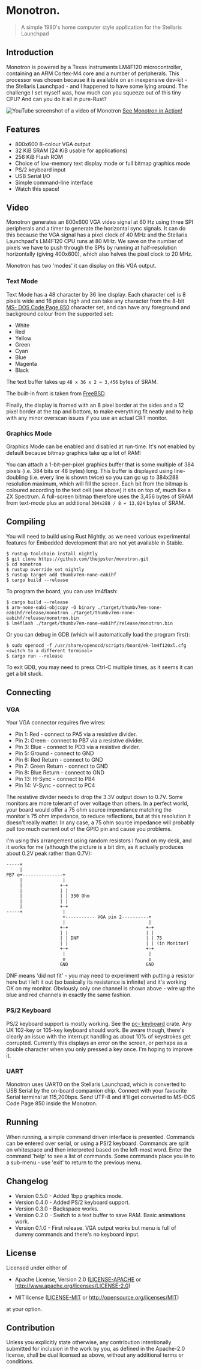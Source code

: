 # Monotron.

> A simple 1980's home computer style application for the Stellaris Launchpad

## Introduction

Monotron is powered by a Texas Instruments LM4F120 microcontroller, containing
an ARM Cortex-M4 core and a number of peripherals. This processor was chosen
because it is available on an inexpensive dev-kit - the Stellaris Launchpad -
and I happened to have some lying around. The challenge I set myself was, how
much can you squeeze out of this tiny CPU? And can you do it all in pure-Rust?

![YouTube screenshot of a video of Monotron](screenshot.jpg "Monotron on Youtube")
[See Monotron in Action!](https://www.youtube.com/watch?v=7x_92PXKSN4)

## Features

* 800x600 8-colour VGA output
* 32 KiB SRAM (24 KiB usable for applications)
* 256 KiB Flash ROM
* Choice of low-memory text display mode or full bitmap graphics mode
* PS/2 keyboard input
* USB Serial I/O
* Simple command-line interface
* Watch this space!

## Video

Monotron generates an 800x600 VGA video signal at 60 Hz using three SPI
peripherals and a timer to generate the horizontal sync signals. It can
do this because the VGA signal has a pixel clock of 40 MHz and the Stellaris
Launchpad's LM4F120 CPU runs at 80 MHz. We save on the number of pixels
we have to push through the SPIs by running at half-resolution horizontally
(giving 400x600), which also halves the pixel clock to 20 MHz.

Monotron has two 'modes' it can display on this VGA output.

### Text Mode

Text Mode has a 48 character by 36 line display. Each character cell is 8
pixels wide and 16 pixels high and can take any character from the 8-bit [MS-
DOS Code Page 850](https://en.wikipedia.org/wiki/Code_page_850) character set,
and can have any foreground and background colour from the supported set:

* White
* Red
* Yellow
* Green
* Cyan
* Blue
* Magenta
* Black

The text buffer takes up `48 x 36 x 2 = 3,456` bytes of SRAM.

The built-in front is taken from [FreeBSD](http://web.mit.edu/freebsd/head/share/syscons/fonts/cp850-8x16.fnt).

Finally, the display is framed with an 8 pixel border at the sides and a 12
pixel border at the top and bottom, to make everything fit neatly and to help
with any minor overscan issues if you use an actual CRT monitor.

### Graphics Mode

Graphics Mode can be enabled and disabled at run-time. It's not enabled by
default because bitmap graphics take up a lot of RAM!

You can attach a 1-bit-per-pixel graphics buffer that is some multiple of 384
pixels (i.e. 384 bits or 48 bytes) long. This buffer is displayed using line-
doubling (i.e. every line is shown twice) so you can go up to 384x288
resolution maximum, which will fill the screen. Each bit from the bitmap is
coloured according to the text cell (see above) it sits on top of, much like a
ZX Spectrum. A full-screen bitmap therefore uses the 3,456 bytes of SRAM from
text-mode plus an additional `384x288 / 8 = 13,824` bytes of SRAM.

## Compiling

You will need to build using Rust Nightly, as we need various experimental
features for Embedded development that are not yet available in Stable.

```
$ rustup toolchain install nightly
$ git clone https://github.com/thejpster/monotron.git
$ cd monotron
$ rustup override set nightly
$ rustup target add thumbv7em-none-eabihf
$ cargo build --release
```

To program the board, you can use lm4flash:

```
$ cargo build --release
$ arm-none-eabi-objcopy -O binary ./target/thumbv7em-none-eabihf/release/monotron ./target/thumbv7em-none-eabihf/release/monotron.bin
$ lm4flash ./target/thumbv7em-none-eabihf/release/monotron.bin
```

Or you can debug in GDB (which will automatically load the program first):

```
$ sudo openocd -f /usr/share/openocd/scripts/board/ek-lm4f120xl.cfg
<switch to a different terminal>
$ cargo run --release
```

To exit GDB, you may need to press Ctrl-C multiple times, as it seems it can get a bit stuck.

## Connecting

### VGA

Your VGA connector requires five wires:

* Pin 1: Red - connect to PA5 via a resistive divider.
* Pin 2: Green - connect to PB7 via a resistive divider.
* Pin 3: Blue - connect to PD3 via a resistive divider.
* Pin 5: Ground - connect to GND
* Pin 6: Red Return - connect to GND
* Pin 7: Green Return - connect to GND
* Pin 8: Blue Return - connect to GND
* Pin 13: H-Sync - connect to PB4
* Pin 14: V-Sync - connect to PC4

The resistive divider needs to drop the 3.3V output down to 0.7V. Some
monitors are more tolerant of over voltage than others. In a perfect world,
your board would offer a 75 ohm source impendance matching the monitor's 75
ohm impedance, to reduce reflections, but at this resolution it doesn't really
matter. In any case, a 75 ohm source impedance will probably pull too much
current out of the GPIO pin and cause you problems.

I'm using this arrangement using random resistors I found on my desk, and it
works for me (although the picture is a bit dim, as it actually produces about
0.2V peak rather than 0.7V):

```
-----+
     |
PB7 o+---------------+
     |               |
     |              +-+
     |              | |
     |              | | 330 Ohm
     |              | |
     |              +-+
-----+               |
                     +----------- VGA pin 2----------+
                     |                               |
                    +-+                             +-+
                    | |                             | |
                    | | DNF                         | | 75
                    | |                             | | (in Monitor)
                    +-+                             +-+
                     |                               |
                     o                               o
                    GND                             GND
```

DNF means 'did not fit' - you may need to experiment with putting a resistor
here but I left it out (so basically its resistance is infinite) and it's
working OK on my monitor. Obviously only one channel is shown above - wire up
the blue and red channels in exactly the same fashion.

### PS/2 Keyboard

PS/2 keyboard support is mostly working. See the [pc-
keyboard](https://github.com/thejpster/pc-keyboard) crate. Any UK 102-key or
105-key keyboard should work. Be aware though, there's clearly an issue with
the interrupt handling as about 10% of keystrokes get corrupted. Currently
this displays an error on the screen, or perhaps as a double character when
you only pressed a key once. I'm hoping to improve it.

### UART

Monotron uses UART0 on the Stellaris Launchpad, which is converted to USB
Serial by the on-board companion chip. Connect with your favourite Serial
terminal at 115,200bps. Send UTF-8 and it'll get converted to MS-DOS Code Page
850 inside the Monotron.

## Running

When running, a simple command driven interface is presented. Commands can be
entered over serial, or using a PS/2 keyboard. Commands are split on
whitespace and then interpreted based on the left-most word. Enter the command
'help' to see a list of commands. Some commands place you in to a sub-menu -
use 'exit' to return to the previous menu.

## Changelog

* Version 0.5.0 - Added 1bpp graphics mode.
* Version 0.4.0 - Added PS/2 keyboard support.
* Version 0.3.0 - Backspace works.
* Version 0.2.0 - Switch to a text buffer to save RAM. Basic animations work.
* Version 0.1.0 - First release. VGA output works but menu is full of dummy commands and there's no keyboard input.

## License

Licensed under either of

- Apache License, Version 2.0 ([LICENSE-APACHE](LICENSE-APACHE) or
  http://www.apache.org/licenses/LICENSE-2.0)

- MIT license ([LICENSE-MIT](LICENSE-MIT) or http://opensource.org/licenses/MIT)

at your option.

## Contribution

Unless you explicitly state otherwise, any contribution intentionally
submitted for inclusion in the work by you, as defined in the Apache-2.0
license, shall be dual licensed as above, without any additional terms or
conditions.
